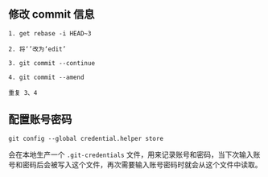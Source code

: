 ## 修改 commit 信息

```
1. get rebase -i HEAD~3

2. 将‘’改为‘edit’

3. git commit --continue

4. git commit --amend

重复 3、4

```

## 配置账号密码

```
git config --global credential.helper store

```
会在本地生产一个 `.git-credentials` 文件，用来记录账号和密码，当下次输入账号和密码后会被写入这个文件，再次需要输入账号密码时就会从这个文件中读取。